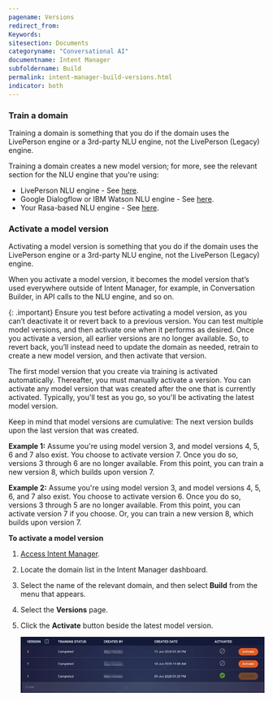 ```yaml
---
pagename: Versions
redirect_from:
Keywords:
sitesection: Documents
categoryname: "Conversational AI"
documentname: Intent Manager
subfoldername: Build
permalink: intent-manager-build-versions.html
indicator: both
---
```


### Train a domain

Training a domain is something that you do if the domain uses the LivePerson engine or a 3rd-party NLU engine, not the LivePerson (Legacy) engine.

Training a domain creates a new model version; for more, see the relevant section for the NLU engine that you're using:

* LivePerson NLU engine - See [here](intent-manager-natural-language-understanding-liveperson-nlu-engine.html#train-a-liveperson-domain).
* Google Dialogflow or IBM Watson NLU engine - See [here](intent-manager-natural-language-understanding-google-dialogflow-and-ibm-watson-nlu-engines.html#train-a-domain).
* Your Rasa-based NLU engine - See [here](intent-manager-natural-language-understanding-brand-s-rasa-based-nlu-engine.html#train-a-domain).

### Activate a model version

Activating a model version is something that you do if the domain uses the LivePerson engine or a 3rd-party NLU engine, not the LivePerson (Legacy) engine.

When you activate a model version, it becomes the model version that’s used everywhere outside of Intent Manager, for example, in Conversation Builder, in API calls to the NLU engine, and so on.

{: .important}
Ensure you test before activating a model version, as you can’t deactivate it or revert back to a previous version. You can test multiple model versions, and then activate one when it performs as desired. Once you activate a version, all earlier versions are no longer available. So, to revert back, you’ll instead need to update the domain as needed, retrain to create a new model version, and then activate that version.

The first model version that you create via training is activated automatically. Thereafter, you must manually activate a version. You can activate any model version that was created after the one that is currently activated. Typically, you'll test as you go, so you'll be activating the latest model version.

Keep in mind that model versions are cumulative: The next version builds upon the last version that was created.

**Example 1:** Assume you're using model version 3, and model versions 4, 5, 6 and 7 also exist. You choose to activate version 7. Once you do so, versions 3 through 6 are no longer available. From this point, you can train a new version 8, which builds upon version 7.

**Example 2:** Assume you're using model version 3, and model versions 4, 5, 6, and 7 also exist. You choose to activate version 6. Once you do so, versions 3 through 5 are no longer available. From this point, you can activate version 7 if you choose. Or, you can train a new version 8, which builds upon version 7.

**To activate a model version**

1. [Access Intent Manager](intent-manager-overview.html#access-intent-manager).
2. Locate the domain list in the Intent Manager dashboard.
3. Select the name of the relevant domain, and then select **Build** from the menu that appears.
4. Select the **Versions** page.
4. Click the **Activate** button beside the latest model version.

    <img class="fancyimage" style="width:900px" src="img/ConvoBuilder/ib_activate.png">   